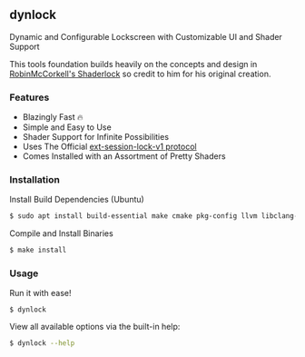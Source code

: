 ## dynlock

Dynamic and Configurable Lockscreen with Customizable UI and Shader Support

This tools foundation builds heavily on the concepts and design
in [RobinMcCorkell's Shaderlock](https://github.com/RobinMcCorkell/shaderlock)
so credit to him for his original creation.

### Features
  - Blazingly Fast 🔥
  - Simple and Easy to Use
  - Shader Support for Infinite Possibilities
  - Uses The Official [ext-session-lock-v1 protocol](https://wayland.app/protocols/ext-session-lock-v1)
  - Comes Installed with an Assortment of Pretty Shaders

### Installation

Install Build Dependencies (Ubuntu)

```bash
$ sudo apt install build-essential make cmake pkg-config llvm libclang-dev libpam-dev libxkbcommon-dev
```

Compile and Install Binaries

```bash
$ make install
```

### Usage

Run it with ease!

```
$ dynlock
```

View all available options via the built-in help:

```bash
$ dynlock --help
```
